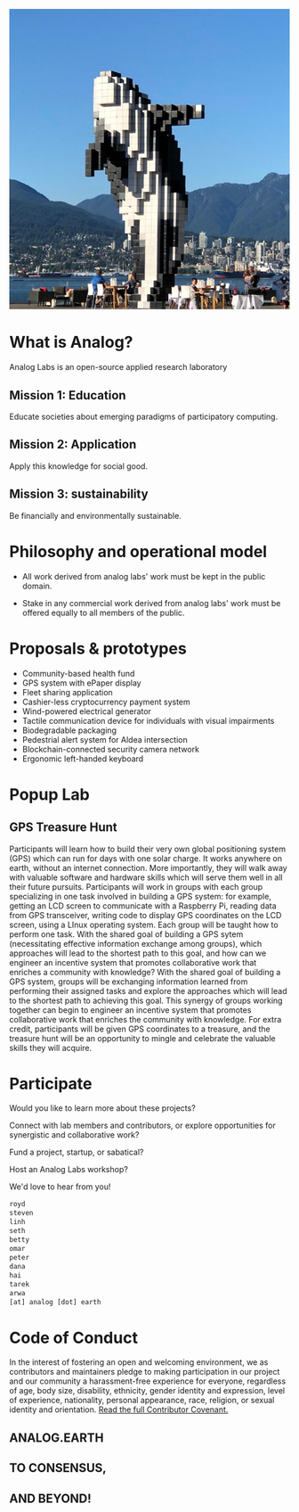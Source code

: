 ![Analog Labs](https://github.com/AnalogLabs/website/blob/master/pixelated_orca.JPG)

# What is Analog?
Analog Labs is an open-source applied research laboratory

## Mission 1: Education
Educate societies about emerging paradigms of participatory computing.

## Mission 2: Application
Apply this knowledge for social good.

## Mission 3: sustainability
Be financially and environmentally sustainable.

# Philosophy and operational model 
* All work derived from analog labs' work must be kept in the public domain.

* Stake in any commercial work derived from analog labs' work must be offered
equally to all members of the public.

# Proposals & prototypes
* Community-based health fund 
* GPS system with ePaper display 
* Fleet sharing application 
* Cashier-less cryptocurrency payment system 
* Wind-powered electrical generator 
* Tactile communication device for individuals with visual impairments 
* Biodegradable packaging 
* Pedestrial alert system for Aldea intersection 
* Blockchain-connected security camera network 
* Ergonomic left-handed keyboard 

# Popup Lab 
## GPS Treasure Hunt

Participants will learn how to build their very own global positioning system (GPS) which can run for days with one solar charge. It works anywhere on earth, without an internet connection. More importantly, they will walk away with valuable software and hardware skills which will serve them well in all their future pursuits. Participants will work in groups with each group specializing in one task involved in building a GPS system: for example, getting an LCD screen to communicate with a Raspberry Pi, reading data from GPS transceiver, writing code to display GPS coordinates on the LCD screen, using a LInux operating system. Each group will be taught how to perform one task. With the shared goal of building a GPS sytem (necessitating effective information exchange among groups), which approaches will lead to the shortest path to this goal, and how can we engineer an incentive system that promotes collaborative work that enriches a community with knowledge? With the shared goal of building a GPS system, groups will be exchanging information learned from performing their assigned tasks and explore the approaches which will lead to the shortest path to achieving this goal. This synergy of groups working together can begin to engineer an incentive system that promotes collaborative work that enriches the community with knowledge. For extra credit, participants will be given GPS coordinates to a treasure, and the treasure hunt will be an opportunity to mingle and celebrate the valuable skills they will acquire.

# Participate

Would you like to learn more about these projects? 

Connect with lab members and contributors, or explore opportunities 
for synergistic and collaborative work? 

Fund a project, startup, or sabatical? 

Host an Analog Labs workshop? 

We'd love to hear from you! 
```
royd
steven
linh
seth
betty
omar
peter
dana
hai
tarek
arwa
[at] analog [dot] earth
```

# Code of Conduct
In the interest of fostering an open and welcoming environment, 
we as contributors and maintainers pledge to making participation
in our project and our community a harassment-free experience for everyone, 
regardless of age, body size, disability, ethnicity, gender identity and
expression, level of experience, nationality, personal appearance, race,
religion, or sexual identity and orientation. 
[Read the full Contributor Covenant.](https://github.com/AnalogLabs/website/blob/master/CODE_OF_CONDUCT.md)


## ANALOG.EARTH
## TO CONSENSUS,
## AND BEYOND!


